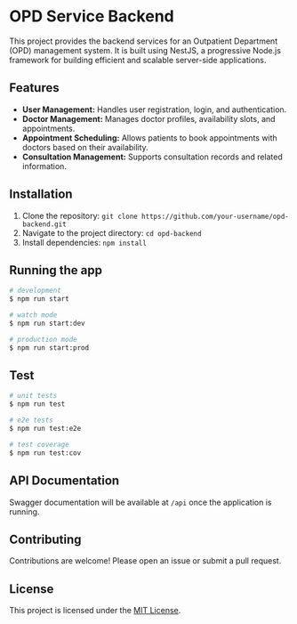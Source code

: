 # OPD Service Backend

This project provides the backend services for an Outpatient Department (OPD) management system. It is built using NestJS, a progressive Node.js framework for building efficient and scalable server-side applications.

## Features

* **User Management:** Handles user registration, login, and authentication.
* **Doctor Management:** Manages doctor profiles, availability slots, and appointments.
* **Appointment Scheduling:** Allows patients to book appointments with doctors based on their availability.
* **Consultation Management:** Supports consultation records and related information.

## Installation

1. Clone the repository: `git clone https://github.com/your-username/opd-backend.git`
2. Navigate to the project directory: `cd opd-backend`
3. Install dependencies: `npm install`

## Running the app

```bash
# development
$ npm run start

# watch mode
$ npm run start:dev

# production mode
$ npm run start:prod
```

## Test

```bash
# unit tests
$ npm run test

# e2e tests
$ npm run test:e2e

# test coverage
$ npm run test:cov
```

## API Documentation

Swagger documentation will be available at `/api` once the application is running.

## Contributing

Contributions are welcome! Please open an issue or submit a pull request.

## License

This project is licensed under the [MIT License](LICENSE).
